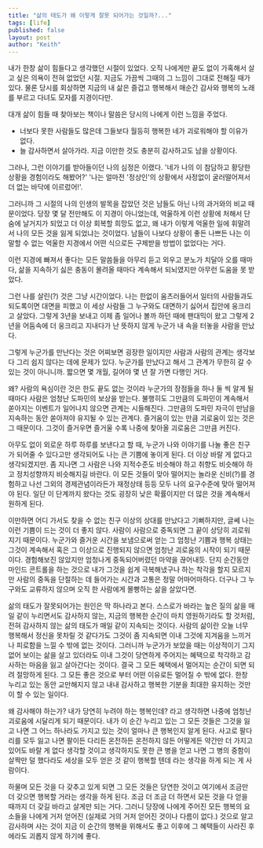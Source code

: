 ```yaml
---
title: "삶의 태도가 왜 이렇게 잘못 되어가는 것일까?..."
tags: [life]
published: false
layout: post
author: "Keith"
---
```


내가 한창 삶이 힘들다고 생각했던 시절이 있었다. 오직 나에게만 끝도 없이 가혹해서 살고 싶은 의욕이 전혀 없었던 시절. 지금도 가끔씩 그때의 그 느낌이 그대로 전해질 때가 있다. 물론 당시를 회상하면 지금의 내 삶은 즐겁고 행복해서 매순간 감사와 행복의 노래를 부르고 다녀도 모자를 지경이다만.

대개 삶이 힘들 때 찾아보는 책이나 말씀은 당시의 나에게 이런 느낌을 주었다. 

- 너보다 못한 사람들도 많은데 그들보다 월등히 행복한 네가 괴로워해야 할 이유가 없다.
- 늘 감사하면서 살아가라. 지금 이만한 것도 충분히 감사하고도 남을 상황이다.

그러나, 그런 이야기를 받아들이던 나의 심정은 이랬다. '네가 나의 이 참담하고 황당한 상황을 경험이라도 해봤어?' '나는 얼마전 '정상인'의 상황에서 사정없이 굴러떨어져서 더 없는 바닥에 이르렀어!'.

그러니까 그 시절의 나의 인생의 발목을 잡았던 것은 남들도 아닌 나의 과거와의 비교 때문이었다. 당장 몇 달 전만해도 이 지경이 아니었는데, 억울하게 이런 상황에 처해서 단숨에 날거지가 되었고 더 이상 회복할 희망도 없고, 왜 내가 이렇게 억울한 일에 휘말려서 나의 모든 것을 잃게 되었냐는 것이었다. 남들이 나보다 상황이 좋든 나쁘든 나는 이 말할 수 없는 억울한 지경에서 어떤 식으로든 구제받을 방법이 없었다는 거다.

이런 지경에 빠져서 좋다는 모든 말씀들을 아무리 듣고 외우고 분노가 치달아 오를 때마다, 삶을 지속하기 싫은 충동이 몰려올 때마다 계속해서 되뇌였지만 아무런 도움을 못 받았다.

그런 나를 살린(?) 것은 그냥 시간이었다. 나는 한없이 움츠러들어서 일터의 사람들과도 되도록이면 대면을 피했고 이 세상 사람들 그 누구와도 대면하기 싫어서 집안에 웅크리고 살았다. 그렇게 3년을 보내고 이제 좀 일어나 볼까 하던 때에 팬대믹이 왔고 그렇게 2년을 어둠속에 더 웅크리고 지내다가 난 뜻하지 않게 누군가 내 속을 터놓을 사람을 만났다.

그렇게 누군가를 만난다는 것은 어찌보면 굉장한 일이지만 사람과 사람의 관계는 생각보다 그리 쉽지 않다는 데에 문제가 있다. 누군가를 만났다고 해서 그 관계가 무한히 갈 수 있는 것이 아니니까. 짧으면 몇 개월, 길어야 몇 년 잘 가면 다행인 거다. 

왜? 사람의 욕심이란 것은 한도 끝도 없는 것이라 누군가의 장점들을 하나 둘 씩 알게 될 때마다 사람은 엄청난 도파민의 보상을 받는다. 불행히도 그만큼의 도파민이 계속해서 쏟아지는 이벤트가 일어나지 않으면 관계는 시들해진다. 그만큼의 도파민 자극이 만남을 지속하는 동안 쏟아져야 유지될 수 있는 관계다. 즐거움이 있는 만큼 괴로움이 있는 것은 그 때문이다. 그것이 즐거우면 즐거울 수록 나중에 찾아올 괴로움은 그만큼 커진다. 

아무도 없이 외로운 하루 하루를 보낸다고 할 때, 누군가 나와 이야기를 나눌 좋은 친구가 되어줄 수 있다고만 생각되어도 나는 큰 기쁨에 놓이게 된다. 더 이상 바랄 게 없다고 생각되겠지만. 좀 지나면 그 사람은 나와 지적수준도 비슷해야 하고 취향도 비슷해야 하고 정치성향까지 비슷해지길 바란다. 이 모든 것들이 맞아 떨어지는 놀라운 신비(?)를 경험하고 나선 그외의 경제관념이라든가 재정상태 등등 모두 나의 요구수준에 맞아 떨어져야 된다. 일단 이 단계까지 왔다는 것도 굉장히 낮은 확률이지만 더 많은 것을 계속해서 원하게 된다.

이만하면 어디 가서도 찾을 수 없는 친구 이상의 상대를 만났다고 기뻐하지만, 글쎄 나는 이런 기쁨이 드는 것이 더 좋지 않다. 사람이 사람으로 중독되면 그 끝이 상당히 괴로워지기 때문이다. 누군가와 즐거운 시간을 보냄으로써 얻는 그 엄청난 기쁨과 행복 상태는 그것이 계속해서 혹은 그 이상으로 진행되지 않으면 엄청난 괴로움의 시작이 되기 때문이다. 경험해보진 않았지만 엄청나게 중독되어버렸던 마약을 끊어내듯. 단지 순간동안 마인드 콘트롤을 하는 것으로 내가 그것을 쉽게 극복해냈구나 하는 착각을 할지 모르지만 사람의 중독을 단절하는 데 들어가는 시간과 고통은 정말 어마어마하다. 더구나 그 누구와도 교류하지 않으며 오직 한 사람에게 몰빵하는 삶을 살았다면.

삶의 태도가 잘못되어가는 원인은 딱 하나라고 본다. 스스로가 바라는 높은 질의 삶을 매일 같이 누리면서도 감사하지 않는, 지금의 행복한 순간이 마치 영원하기라도 할 것처럼, 전혀 감사하지 않는 삶의 태도가 매일 같이 지속되는 것이다. 사람의 삶이란 오늘 너무 행복해서 정신을 못차릴 것 같다가도 그것이 좀 지속되면 이내 그것에 지겨움을 느끼거나 피로함을 느낄 수 밖에 없는 것이다. 그러니까 누군가가 보았을 때는 이상적이기 그지없어 보이는 삶을 살고 있더라도 이내 그것이 당연하게 주어지는 혜택으로 착각하고 감사하는 마음을 잃고 살아간다는 것이다. 결국 그 모든 혜택에서 멀어지는 순간이 되면 되려 절망하게 된다. 그 모든 좋은 것으로 부터 어떤 이유로든 멀어질 수 밖에 없다. 한창 누리고 있는 동안 교만해지지 않고 내내 감사하고 행복한 기분을 최대한 유지하는 것만이 할 수 있는 일이다.

왜 감사해야 하는가? 내가 당연히 누려야 하는 행복인데? 라고 생각하면 나중에 엄청난 괴로움에 시달리게 되기 때문이다. 내가 이 순간 누리고 있는 그 모든 것들은 그것을 잃고 나면 그 어느 하나라도 가지고 있는 것이 얼마나 큰 행복인지 알게 된다. 사고로 팔다리를 모두 잃고 나면 팔이든 다리든 온전하든 온전하지 않든 어떻게든 약간만 더 가지고 있어도 바랄 게 없다 생각할 것이고 생각하지도 못한 큰 병을 얻고 나면 그 병의 중함이 살짝만 덜 했다라도 세상을 모두 얻은 것 같이 행복할 텐데 라는 생각을 하게 되는 게 사람이다.

하물며 모든 것을 다 갖추고 있게 되면 그 모든 것들은 당연한 것이고 여기에서 조금만 더 갖으면 행복할 거라는 생각을 하게 된다. 조금 더 조금 더 하면서 모든 것을 다 얻을 때까지 더 갖길 바라고 살게만 되는 거다. 그러니 당장에 나에게 주어진 모든 행복의 요소들을 나에게 거저 얻어진 (실제로 거의 거저 얻어진 것이나 다름이 없다.) 것으로 알고 감사하며 사는 것이 지금 이 순간의 행복을 위해서도 좋고 이후에 그 혜택들이 사라진 후에라도 괴롭지 않게 하기에 좋다. 
